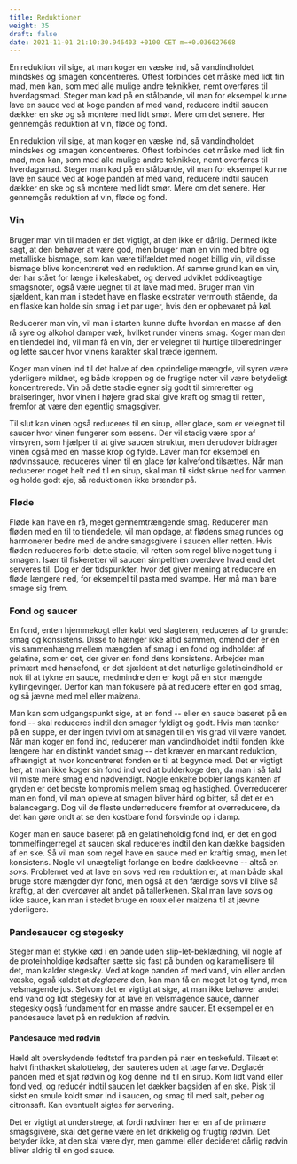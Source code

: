 ```yaml
---
title: Reduktioner
weight: 35
draft: false
date: 2021-11-01 21:10:30.946403 +0100 CET m=+0.036027668
---
```



En reduktion vil sige, at man koger en væske ind, så vandindholdet
mindskes og smagen koncentreres. Oftest forbindes det måske med lidt fin
mad, men kan, som med alle mulige andre teknikker, nemt overføres til
hverdagsmad. Steger man kød på en stålpande, vil man for eksempel kunne
lave en sauce ved at koge panden af med vand, reducere indtil saucen
dækker en ske og så montere med lidt smør. Mere om det senere. Her
gennemgås reduktion af vin, fløde og fond.


En reduktion vil sige, at man koger en væske ind, så vandindholdet
mindskes og smagen koncentreres. Oftest forbindes det måske med lidt fin
mad, men kan, som med alle mulige andre teknikker, nemt overføres til
hverdagsmad. Steger man kød på en stålpande, vil man for eksempel kunne
lave en sauce ved at koge panden af med vand, reducere indtil saucen
dækker en ske og så montere med lidt smør. Mere om det senere. Her
gennemgås reduktion af vin, fløde og fond.

### Vin


Bruger man vin til maden er det vigtigt, at den ikke er dårlig. Dermed
ikke sagt, at den behøver at være god, men bruger man en vin med bitre
og metalliske bismage, som kan være tilfældet med noget billig vin, vil
disse bismage blive koncentreret ved en reduktion. Af samme grund kan en
vin, der har stået for længe i køleskabet, og derved udviklet
eddikeagtige smagsnoter, også være uegnet til at lave mad med. Bruger
man vin sjældent, kan man i stedet have en flaske ekstratør vermouth
stående, da en flaske kan holde sin smag i et par uger, hvis den er
opbevaret på køl.

Reducerer man vin, vil man i starten kunne dufte hvordan en masse af den
rå syre og alkohol damper væk, hvilket runder vinens smag. Koger man den
en tiendedel ind, vil man få en vin, der er velegnet til hurtige
tilberedninger og lette saucer hvor vinens karakter skal træde igennem.

Koger man vinen ind til det halve af den oprindelige mængde, vil syren
være yderligere mildnet, og både kroppen og de frugtige noter vil være
betydeligt koncentrerede. Vin på dette stadie egner sig godt til
simreretter og braiseringer, hvor vinen i højere grad skal give kraft og
smag til retten, fremfor at være den egentlig smagsgiver.

Til slut kan vinen også reduceres til en sirup, eller glace, som er
velegnet til saucer hvor vinen fungerer som essens. Der vil stadig være
spor af vinsyren, som hjælper til at give saucen struktur, men derudover
bidrager vinen også med en masse krop og fylde. Laver man for eksempel
en rødvinssauce, reduceres vinen til en glace før kalvefond tilsættes.
Når man reducerer noget helt ned til en sirup, skal man til sidst skrue
ned for varmen og holde godt øje, så reduktionen ikke brænder på.



### Fløde


Fløde kan have en rå, meget gennemtrængende smag. Reducerer man fløden
med en til to tiendedele, vil man opdage, at flødens smag rundes og
harmonerer bedre med de andre smagsgivere i saucen eller retten. Hvis
fløden reduceres forbi dette stadie, vil retten som regel blive noget
tung i smagen. Især til fiskeretter vil saucen simpelthen overdøve hvad
end det serveres til. Dog er der tidspunkter, hvor det giver mening at
reducere en fløde længere ned, for eksempel til pasta med svampe. Her må
man bare smage sig frem.



### Fond og saucer


En fond, enten hjemmekogt eller købt ved slagteren, reduceres af to
grunde: smag og konsistens. Disse to hænger ikke altid sammen, omend der
er en vis sammenhæng mellem mængden af smag i en fond og indholdet af
gelatine, som er det, der giver en fond dens konsistens. Arbejder man
primært med hønsefond, er det sjældent at det naturlige gelatineindhold
er nok til at tykne en sauce, medmindre den er kogt på en stor mængde
kyllingevinger. Derfor kan man fokusere på at reducere efter en god
smag, og så jævne med mel eller maizena.

Man kan som udgangspunkt sige, at en fond -- eller en sauce baseret på
en fond -- skal reduceres indtil den smager fyldigt og godt. Hvis man
tænker på en suppe, er der ingen tvivl om at smagen til en vis grad vil
være vandet. Når man koger en fond ind, reducerer man vandindholdet
indtil fonden ikke længere har en distinkt vandet smag -- det kræver en
markant reduktion, afhængigt at hvor koncentreret fonden er til at
begynde med. Det er vigtigt her, at man ikke koger sin fond ind ved at
bulderkoge den, da man i så fald vil miste mere smag end nødvendigt.
Nogle enkelte bobler langs kanten af gryden er det bedste kompromis
mellem smag og hastighed. Overreducerer man en fond, vil man opleve at
smagen bliver hård og bitter, så det er en balancegang. Dog vil de
fleste underreducere fremfor at overreducere, da det kan gøre ondt at se
den kostbare fond forsvinde op i damp.

Koger man en sauce baseret på en gelatineholdig fond ind, er det en god
tommelfingerregel at saucen skal reduceres indtil den kan dække bagsiden
af en ske. Så vil man som regel have en sauce med en kraftig smag, men
let konsistens. Nogle vil unægteligt forlange en bedre dækkeevne --
altså en *sovs*. Problemet ved at lave en sovs ved ren reduktion er, at
man både skal bruge store mængder dyr fond, men også at den færdige sovs
vil blive så kraftig, at den overdøver alt andet på tallerkenen. Skal
man lave sovs og ikke sauce, kan man i stedet bruge en roux eller
maizena til at jævne yderligere.



### Pandesaucer og stegesky


Steger man et stykke kød i en pande uden slip-let-beklædning, vil nogle
af de proteinholdige kødsafter sætte sig fast på bunden og karamellisere
til det, man kalder stegesky. Ved at koge panden af med vand, vin eller
anden væske, også kaldet at *deglacere* den, kan man få en meget let og
tynd, men velsmagende jus. Selvom det er vigtigt at sige, at man ikke
behøver andet end vand og lidt stegesky for at lave en velsmagende
sauce, danner stegesky også fundament for en masse andre saucer. Et
eksempel er en pandesauce lavet på en reduktion af rødvin.



#### Pandesauce med rødvin


Hæld alt overskydende fedtstof fra panden på nær en teskefuld. Tilsæt et
halvt finthakket skalotteløg, der sauteres uden at tage farve. Deglacér
panden med et sjat rødvin og kog denne ind til en sirup. Kom lidt vand
eller fond ved, og reducér indtil saucen let dækker bagsiden af en ske.
Pisk til sidst en smule koldt smør ind i saucen, og smag til med salt,
peber og citronsaft. Kan eventuelt sigtes før servering.

Det er vigtigt at understrege, at fordi rødvinen her er en af de primære
smagsgivere, skal det gerne være en let drikkelig og frugtig rødvin. Det
betyder ikke, at den skal være dyr, men gammel eller decideret dårlig
rødvin bliver aldrig til en god sauce.



